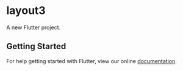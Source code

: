 # layout3

A new Flutter project.

## Getting Started

For help getting started with Flutter, view our online
[documentation](https://flutter.io/).
